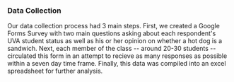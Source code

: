 ### Data Collection
Our data collection process had 3 main steps. First, we created a Google Forms Survey with two main questions asking about each respondent's UVA student status as well as his or her opinion on whether a hot dog is a sandwich. Next, each member of the class -- around 20-30 students -- circulated this form in an attempt to recieve as many responses as possible within a seven day time frame. Finally, this data was compiled into an excel spreadsheet for further analysis. 
